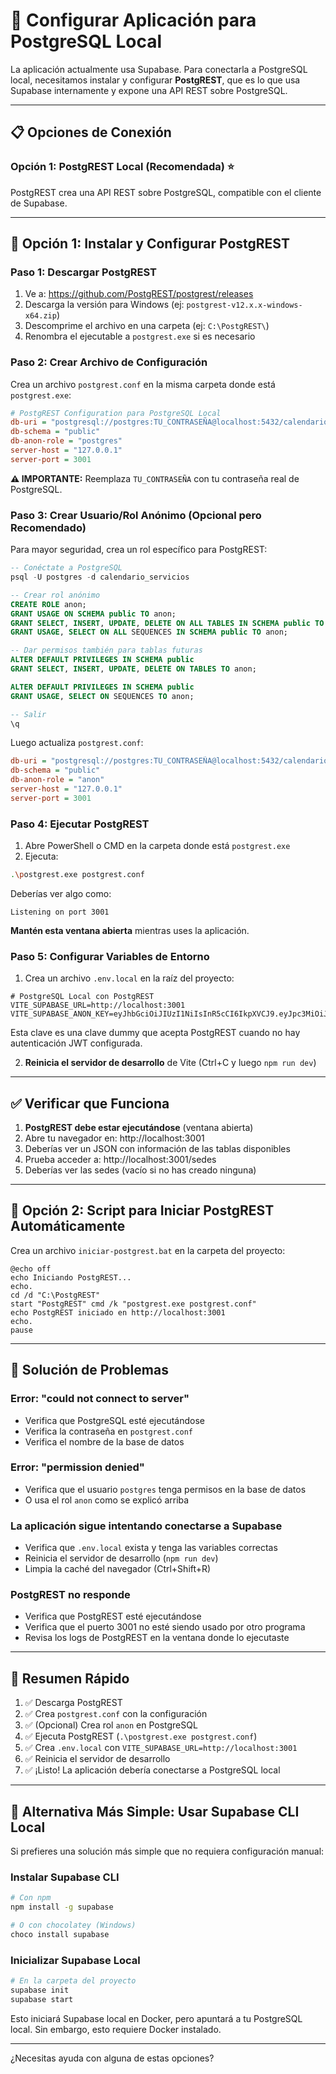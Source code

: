 # 🔧 Configurar Aplicación para PostgreSQL Local

La aplicación actualmente usa Supabase. Para conectarla a PostgreSQL local, necesitamos instalar y configurar **PostgREST**, que es lo que usa Supabase internamente y expone una API REST sobre PostgreSQL.

---

## 📋 Opciones de Conexión

### Opción 1: PostgREST Local (Recomendada) ⭐

PostgREST crea una API REST sobre PostgreSQL, compatible con el cliente de Supabase.

---

## 🚀 Opción 1: Instalar y Configurar PostgREST

### Paso 1: Descargar PostgREST

1. Ve a: https://github.com/PostgREST/postgrest/releases
2. Descarga la versión para Windows (ej: `postgrest-v12.x.x-windows-x64.zip`)
3. Descomprime el archivo en una carpeta (ej: `C:\PostgREST\`)
4. Renombra el ejecutable a `postgrest.exe` si es necesario

### Paso 2: Crear Archivo de Configuración

Crea un archivo `postgrest.conf` en la misma carpeta donde está `postgrest.exe`:

```ini
# PostgREST Configuration para PostgreSQL Local
db-uri = "postgresql://postgres:TU_CONTRASEÑA@localhost:5432/calendario_servicios"
db-schema = "public"
db-anon-role = "postgres"
server-host = "127.0.0.1"
server-port = 3001
```

**⚠️ IMPORTANTE:** Reemplaza `TU_CONTRASEÑA` con tu contraseña real de PostgreSQL.

### Paso 3: Crear Usuario/Rol Anónimo (Opcional pero Recomendado)

Para mayor seguridad, crea un rol específico para PostgREST:

```sql
-- Conéctate a PostgreSQL
psql -U postgres -d calendario_servicios

-- Crear rol anónimo
CREATE ROLE anon;
GRANT USAGE ON SCHEMA public TO anon;
GRANT SELECT, INSERT, UPDATE, DELETE ON ALL TABLES IN SCHEMA public TO anon;
GRANT USAGE, SELECT ON ALL SEQUENCES IN SCHEMA public TO anon;

-- Dar permisos también para tablas futuras
ALTER DEFAULT PRIVILEGES IN SCHEMA public 
GRANT SELECT, INSERT, UPDATE, DELETE ON TABLES TO anon;

ALTER DEFAULT PRIVILEGES IN SCHEMA public 
GRANT USAGE, SELECT ON SEQUENCES TO anon;

-- Salir
\q
```

Luego actualiza `postgrest.conf`:

```ini
db-uri = "postgresql://postgres:TU_CONTRASEÑA@localhost:5432/calendario_servicios"
db-schema = "public"
db-anon-role = "anon"
server-host = "127.0.0.1"
server-port = 3001
```

### Paso 4: Ejecutar PostgREST

1. Abre PowerShell o CMD en la carpeta donde está `postgrest.exe`
2. Ejecuta:

```bash
.\postgrest.exe postgrest.conf
```

Deberías ver algo como:
```
Listening on port 3001
```

**Mantén esta ventana abierta** mientras uses la aplicación.

### Paso 5: Configurar Variables de Entorno

1. Crea un archivo `.env.local` en la raíz del proyecto:

```env
# PostgreSQL Local con PostgREST
VITE_SUPABASE_URL=http://localhost:3001
VITE_SUPABASE_ANON_KEY=eyJhbGciOiJIUzI1NiIsInR5cCI6IkpXVCJ9.eyJpc3MiOiJzdXBhYmFzZS1kZW1vIiwicm9sZSI6ImFub24iLCJleHAiOjE5ODM4MTI5OTZ9.CRXP1A7WOeoJeXxjNni43kdQwgnWNReilDMblYTn_I0
```

Esta clave es una clave dummy que acepta PostgREST cuando no hay autenticación JWT configurada.

2. **Reinicia el servidor de desarrollo** de Vite (Ctrl+C y luego `npm run dev`)

---

## ✅ Verificar que Funciona

1. **PostgREST debe estar ejecutándose** (ventana abierta)
2. Abre tu navegador en: http://localhost:3001
3. Deberías ver un JSON con información de las tablas disponibles
4. Prueba acceder a: http://localhost:3001/sedes
5. Deberías ver las sedes (vacío si no has creado ninguna)

---

## 🎯 Opción 2: Script para Iniciar PostgREST Automáticamente

Crea un archivo `iniciar-postgrest.bat` en la carpeta del proyecto:

```batch
@echo off
echo Iniciando PostgREST...
echo.
cd /d "C:\PostgREST"
start "PostgREST" cmd /k "postgrest.exe postgrest.conf"
echo PostgREST iniciado en http://localhost:3001
echo.
pause
```

---

## 🔧 Solución de Problemas

### Error: "could not connect to server"
- Verifica que PostgreSQL esté ejecutándose
- Verifica la contraseña en `postgrest.conf`
- Verifica el nombre de la base de datos

### Error: "permission denied"
- Verifica que el usuario `postgres` tenga permisos en la base de datos
- O usa el rol `anon` como se explicó arriba

### La aplicación sigue intentando conectarse a Supabase
- Verifica que `.env.local` exista y tenga las variables correctas
- Reinicia el servidor de desarrollo (`npm run dev`)
- Limpia la caché del navegador (Ctrl+Shift+R)

### PostgREST no responde
- Verifica que PostgREST esté ejecutándose
- Verifica que el puerto 3001 no esté siendo usado por otro programa
- Revisa los logs de PostgREST en la ventana donde lo ejecutaste

---

## 📝 Resumen Rápido

1. ✅ Descarga PostgREST
2. ✅ Crea `postgrest.conf` con la configuración
3. ✅ (Opcional) Crea rol `anon` en PostgreSQL
4. ✅ Ejecuta PostgREST (`.\postgrest.exe postgrest.conf`)
5. ✅ Crea `.env.local` con `VITE_SUPABASE_URL=http://localhost:3001`
6. ✅ Reinicia el servidor de desarrollo
7. ✅ ¡Listo! La aplicación debería conectarse a PostgreSQL local

---

## 🚀 Alternativa Más Simple: Usar Supabase CLI Local

Si prefieres una solución más simple que no requiera configuración manual:

### Instalar Supabase CLI

```bash
# Con npm
npm install -g supabase

# O con chocolatey (Windows)
choco install supabase
```

### Inicializar Supabase Local

```bash
# En la carpeta del proyecto
supabase init
supabase start
```

Esto iniciará Supabase local en Docker, pero apuntará a tu PostgreSQL local. Sin embargo, esto requiere Docker instalado.

---

¿Necesitas ayuda con alguna de estas opciones?

